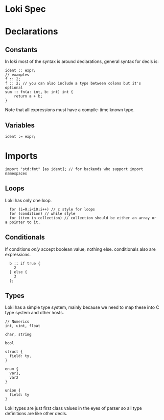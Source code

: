# Loki Spec
# Declarations
## Constants
In loki most of the syntax is around declarations, general syntax
for decls is:
```
ident :: expr;
// examples
f :: 2;
f :: 2; // you can also include a type between colons but it's optional
sum :: fn(a: int, b: int) int {
    return a + b;
}
```
Note that all expressions must have a compile-time known type.

## Variables
```
ident := expr;
```
# Imports
```
import "std:fmt" [as ident]; // for backends who support import namespaces
```


## Loops
Loki has only one loop.
```
  for (i=0;i<10;i++) // c style for loops
  for (condition) // while style
  for (item in collection) // collection should be either an array or a pointer to it.
```


## Conditionals
If conditions *only* accept boolean value, nothing else. conditionals also are expressions.
```
  b :: if true {
    2
  } else {
    3
  };
```
## Types
Loki has a simple type system, mainly because we need to map these into C type system and other hosts.
```
// Numerics
int, uint, float

char, string

bool

struct {
  field: ty,
}

enum {
  var1,
  var2
}

union {
  field: ty
}

```
Loki types are just first class values in the eyes of parser so all type definitions are like other decls. 
